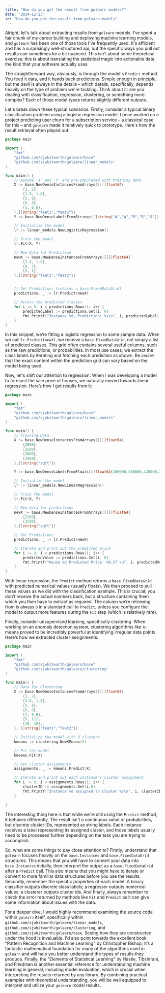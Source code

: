 ```yaml
---
title: "How do you get the result from golearn models?"
date: "2024-12-23"
id: "how-do-you-get-the-result-from-golearn-models"
---
```


Alright, let's talk about extracting results from `golearn` models. I’ve spent a fair chunk of my career building and deploying machine learning models, and `golearn` has been one of those tools I've frequently used. It's efficient and has a surprisingly well-structured api, but the specific ways you pull out results can sometimes be a bit nuanced. This isn't about some theoretical exercise; this is about translating the statistical magic into actionable data, the kind that your software actually uses.

The straightforward way, obviously, is through the model's `Predict` method. You feed it data, and it hands back predictions. Simple enough in principle, but the devil is always in the details – which details, specifically, depends heavily on the type of problem we're tackling. Think about it: are you dealing with classification, regression, clustering, or something more complex? Each of those model types returns slightly different outputs.

Let's break down these typical scenarios. Firstly, consider a typical binary classification problem using a logistic regression model. I once worked on a project predicting user churn for a subscription service – a classical case for this – and `golearn` made it relatively quick to prototype. Here's how the result retrieval often played out:

```go
package main

import (
	"fmt"
	"github.com/sjwhitworth/golearn/base"
	"github.com/sjwhitworth/golearn/linear_models"
)

func main() {
    // Assume 'X' and 'Y' are pre-populated with training data
	X := base.NewDenseInstancesFromArrays([][]float64{
		{1, 2},
        {1.5, 1.8},
		{5, 8},
        {8, 8},
        {1, 0.6},
	},[]string{"feat1","feat2"})
	Y := base.NewDenseLabelsFromStrings([]string{"A","A","B","B","A"})

	// Initialize the model
	lr := linear_models.NewLogisticRegression()

    // Train the model
	lr.Fit(X, Y)

	// New Data for Prediction
	newX := base.NewDenseInstancesFromArrays([][]float64{
        {1.2, 1.5},
		{6, 7},
        {2, 1},
	},[]string{"feat1","feat2"})


	// Get Predictions (returns a base.FixedDataGrid)
	predictions, _ := lr.Predict(newX)

	// Access the predicted classes
	for i := 0; i < predictions.Rows(); i++ {
		predictedLabel := predictions.Get(i, 0)
        fmt.Printf("Instance %d, Prediction: %s\n", i, predictedLabel)
	}
}
```
In this snippet, we’re fitting a logistic regression to some sample data. When we call `lr.Predict(newX)`, we receive a `base.FixedDataGrid`, not simply a list of predicted classes. This grid often contains several useful columns, such as the raw predictions, or probabilities. In most use cases, we extract the class labels by iterating and fetching each prediction as shown. Be aware that the exact content within the prediction grid can vary based on the model being used.

Now, let's shift our attention to regression. When I was developing a model to forecast the sale price of houses, we naturally moved towards linear regression. Here’s how I got results from it:

```go
package main

import (
	"fmt"
	"github.com/sjwhitworth/golearn/base"
	"github.com/sjwhitworth/golearn/linear_models"
)

func main() {
    // Training Data
    X := base.NewDenseInstancesFromArrays([][]float64{
        {2000},
        {2500},
		{3000},
        {1500},
	},[]string{"sqft"})

	Y := base.NewDenseLabelsFromFloats([]float64{300000,360000,420000,220000})

	// Initialize the model
	lr := linear_models.NewLinearRegression()

    // Train the model
	lr.Fit(X, Y)

    // New data for predictions
	newX := base.NewDenseInstancesFromArrays([][]float64{
		{2200},
        {3500},
	},[]string{"sqft"})

    // Get Predictions
    predictions, _ := lr.Predict(newX)

	// Iterate and print out the predicted price
    for i := 0; i < predictions.Rows(); i++ {
        predictedValue := predictions.Get(i, 0)
		fmt.Printf("House %d Predicted Price: %0.2f \n", i, predictedValue)
    }
}
```
With linear regression, the `Predict` method returns a `base.FixedDataGrid` with predicted numerical values (usually floats). We then proceed to pull these values as we did with the classification example. This is crucial; you don’t receive the actual numbers back, but a structure containing them which you then have to extract as required. The column we’re retrieving from is always `0` in a standard call to `Predict`, unless you configure the model to output more features during the `Fit` step (which is relatively rare).

Finally, consider unsupervised learning, specifically clustering. When working on an anomaly detection system, clustering algorithms like k-means proved to be incredibly powerful at identifying irregular data points. Here’s how we extracted cluster assignments:

```go
package main

import (
	"fmt"
    "github.com/sjwhitworth/golearn/base"
    "github.com/sjwhitworth/golearn/clustering"
)

func main() {
    // Data for Clustering
	X := base.NewDenseInstancesFromArrays([][]float64{
        {1, 2},
        {1.5, 1.8},
        {5, 8},
        {8, 8},
        {1, 0.6},
        {9, 11},
        {10, 10},
	}, []string{"feat1","feat2"})

    // Initialize the model with 3 clusters
    kmeans := clustering.NewKMeans(3)

	// Fit the model
	kmeans.Fit(X)

	// Get cluster assignments
	assignments, _ := kmeans.Predict(X)

	// Iterate and print out each instance's cluster assignment
	for i := 0; i < assignments.Rows(); i++ {
		clusterID := assignments.Get(i,0)
		fmt.Printf("Instance %d assigned to cluster %v\n", i, clusterID)
	}

}
```
The interesting thing here is that while we’re still using the `Predict` method, it behaves differently. The result isn't a continuous value or probabilities, but discrete cluster IDs, represented as string labels. Each instance receives a label representing its assigned cluster, and those labels usually need to be processed further depending on the task you are trying to accomplish.

So, what are some things to pay close attention to? Firstly, understand that `golearn` focuses heavily on the `base.Instances` and `base.FixedDataGrid` structures. This means that you will have to convert your data into `base.Instances` initially, then interpret the output as a `base.FixedDataGrid` after a `Predict` call. This also means that you might have to iterate or convert to more familiar data structures before you use the results. Secondly, remember the specific properties of each model. A binary classifier outputs discrete class labels; a regressor outputs numerical values; a clusterer outputs cluster ids. And finally, always remember to check the error returned by methods like `Fit` and `Predict` as it can give some information about issues with the data.

For a deeper dive, I would highly recommend examining the source code within `golearn` itself, specifically within `github.com/sjwhitworth/golearn/linear_models`, `github.com/sjwhitworth/golearn/clustering`, and `github.com/sjwhitworth/golearn/base`. Seeing how they are constructed under the hood is invaluable. I'd also point towards the excellent book "Pattern Recognition and Machine Learning" by Christopher Bishop; it’s a fantastic mathematical foundation for many of the algorithms used in `golearn` and will help you better understand the types of results they produce. Finally, the "Elements of Statistical Learning" by Hastie, Tibshirani, and Friedman is another essential reference for understanding machine learning in general, including model evaluation, which is crucial when interpreting the results returned by any library. By combining practical examples with theoretical understanding, you will be well equipped to interpret and utilize your `golearn` model results.
